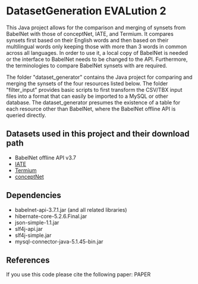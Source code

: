 # DatasetGeneration EVALution 2
This Java project allows for the comparison and merging of synsets from BabelNet with those of conceptNet, IATE, and Termium. It compares synsets first based on their English words and then based on their multilingual words only keeping those with more than 3 words in common across all languages. In order to use it, a local copy of BabelNet is needed or the interface to BabelNet needs to be changed to the API. Furthermore, the terminologies to compare BabelNet synsets with are required. 

<p>The folder "dataset_generator" contains the Java project for comparing and merging the synsets of the four resources listed below. The folder "filter_input" provides basic scripts to first transform the CSV/TBX input files into a format that can easily be imported to a MySQL or other database. The dataset_generator presumes the existence of a table for each resource other than BabelNet, where the BabelNet offline API is queried directly.</p>

## Datasets used in this project and their download path
* BabelNet offline API v3.7
* [IATE](http://iate.europa.eu/tbxPageDownload.do)
* [Termium](https://open.canada.ca/data/en/dataset/94fc74d6-9b9a-4c2e-9c6c-45a5092453aa)
* [conceptNet](https://github.com/commonsense/conceptnet5/wiki/Downloads)

## Dependencies
* babelnet-api-3.7.1.jar (and all related libraries)
* hibernate-core-5.2.6.Final.jar
* json-simple-1.1.jar
* slf4j-api.jar
* slf4j-simple.jar
* mysql-connector-java-5.1.45-bin.jar

## References 
If you use this code please cite the following paper: PAPER